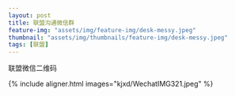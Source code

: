 ```yaml
---
layout: post
title: 联盟沟通微信群
feature-img: "assets/img/feature-img/desk-messy.jpeg"
thumbnail: "assets/img/thumbnails/feature-img/desk-messy.jpeg"
tags: [联盟]
---
```


联盟微信二维码

{% include aligner.html images="kjxd/WechatIMG321.jpeg" %}


